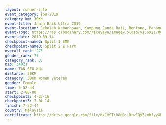 ```yaml
---
layout: runner-info 
event_category: jbu-2019 
category_km: 30KM 
event-title: Janda Baik Ultra 2019  
event-location: Sekolah Kebangsaan, Kampung Janda Baik, Bentong, Pahang, Malaysia 
event-logo: https://res.cloudinary.com/raceyaya/image/upload/v1569217009/logo/janda-baik_vch1pc.jpg 
event-date: 2019-09-14 
checkpoint-name2: Split 1 SMK 
checkpoint-name3: Split 2 E Farm 
overall_rank: 275
gender_rank: 77
category_rank: 35
bib: 34021
name: TAN SEO KUN
distance: 30KM
category: 30KM Women Veteran
gender: Female
time: 5-52-44
start: 2-00-00
checkpoint2: 4-26-16
checkpoint3: 7-04-14
finish: 7-52-44
country: Malaysia
certificate: https://drive.google.com/file/d/1VSTik8H1oLRrwEQVZkmhfyyXhxASX0LY/view?usp=sharing
---
```

